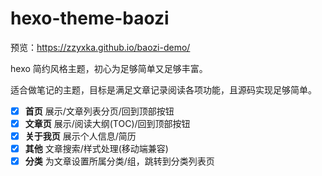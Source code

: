 # hexo-theme-baozi

预览：https://zzyxka.github.io/baozi-demo/

hexo 简约风格主题，初心为足够简单又足够丰富。

适合做笔记的主题，目标是满足文章记录阅读各项功能，且源码实现足够简单。

- [X] **首页** 展示/文章列表分页/回到顶部按钮
- [X] **文章页** 展示/阅读大纲(TOC)/回到顶部按钮
- [X] **关于我页** 展示个人信息/简历
- [X] **其他** 文章搜索/样式处理(移动端兼容)
- [X] **分类** 为文章设置所属分类/组，跳转到分类列表页
